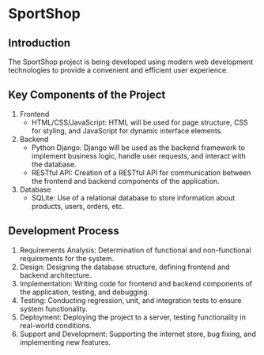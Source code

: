 # SportShop

## Introduction
The SportShop project is being developed using modern web development technologies to provide a convenient and efficient user experience.

## Key Components of the Project
1. Frontend
   - HTML/CSS/JavaScript: HTML will be used for page structure, CSS for styling, and JavaScript for dynamic interface elements.
2. Backend
   - Python Django: Django will be used as the backend framework to implement business logic, handle user requests, and interact with the database.
   - RESTful API: Creation of a RESTful API for communication between the frontend and backend components of the application.
3. Database
   - SQLite: Use of a relational database to store information about products, users, orders, etc.

## Development Process
1. Requirements Analysis: Determination of functional and non-functional requirements for the system.
2. Design: Designing the database structure, defining frontend and backend architecture.
3. Implementation: Writing code for frontend and backend components of the application, testing, and debugging.
4. Testing: Conducting regression, unit, and integration tests to ensure system functionality.
5. Deployment: Deploying the project to a server, testing functionality in real-world conditions.
6. Support and Development: Supporting the internet store, bug fixing, and implementing new features.
